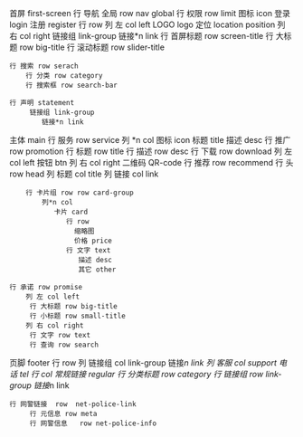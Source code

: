 首屏 first-screen
    行 导航 全局 row nav global
         行 权限 row limit
             图标 icon
             登录 login
             注册 register
         行 row 
           列 左 col left
             LOGO logo
             定位 location position
           列 右 col right
            链接组 link-group
                链接*n link
    行 首屏标题 row screen-title
        行 大标题 row big-title
        行 滚动标题 row slider-title
          
    行 搜索 row serach
        行 分类 row category
        行 搜索框 row search-bar

    行 声明 statement
         链接组 link-group
            链接*n link

主体 main
    行 服务 row service
        列 *n col 
          图标 icon
          标题 title
          描述 desc
    行 推广 row promotion
        行 标题 row title 
        行 描述 row desc
        行 下载 row download
            列 左 col left
             按钮 btn
            列 右 col right
             二维码 QR-code
    行 推荐 row recommend
        行 头 row head
          列 标题 col title
          列 链接 col link
          
        行 卡片组 row row card-group
            列*n col
               卡片 card
                  行 row
                    缩略图
                    价格 price
                  行 文字 text
                     描述 desc
                     其它 other
             
    行 承诺 row promise
        列 左 col left
         行 大标题 row big-title
         行 小标题 row small-title
        列 右 col right
         行 文字 row text
         行 查询 row search
         

页脚 footer
    行 row
     列 链接组 col link-group
         链接*n link
     列 客服 col support
         电话 tel
    行 col
      常规链接 regular
         行 分类标题 row category
         行 链接组 row link-group
             链接*n link
              
    行 网警链接  row  net-police-link
         行 元信息 row meta
         行 网警信息   row net-police-info
        
      
      